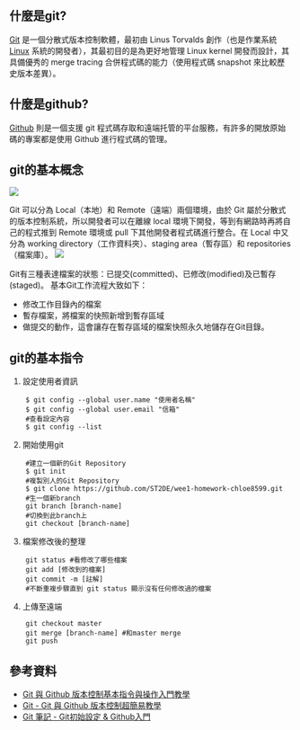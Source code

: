 ## 什麼是git?
[Git](https://zh.wikipedia.org/wiki/Git) 是一個分散式版本控制軟體，最初由 Linus Torvalds 創作（也是作業系統 [Linux](https://zh.wikipedia.org/zh-tw/Linux) 系統的開發者），其最初目的是為更好地管理 Linux kernel 開發而設計，其具備優秀的 merge tracing 合併程式碼的能力（使用程式碼 snapshot 來比較歷史版本差異）。
## 什麼是github?
[Github](https://github.com/) 則是一個支援 git 程式碼存取和遠端托管的平台服務，有許多的開放原始碼的專案都是使用 Github 進行程式碼的管理。

## git的基本概念
![](https://blog.techbridge.cc/img/kdchang/cs101/git-workflow.png)

Git 可以分為 Local（本地）和 Remote（遠端）兩個環境，由於 Git 屬於分散式的版本控制系統，所以開發者可以在離線 local 環境下開發，等到有網路時再將自己的程式推到 Remote 環境或 pull 下其他開發者程式碼進行整合。在 Local 中又分為 working directory（工作資料夾）、staging area（暫存區）和 repositories（檔案庫）。
![](https://i.imgur.com/hz8u4xw.png)

Git有三種表達檔案的狀態：已提交(committed)、已修改(modified)及已暫存(staged)。
基本Git工作流程大致如下：

* 修改工作目錄內的檔案
* 暫存檔案，將檔案的快照新增到暫存區域
* 做提交的動作，這會讓存在暫存區域的檔案快照永久地儲存在Git目錄。

## git的基本指令

1. 設定使用者資訊
```
    $ git config --global user.name "使用者名稱"
    $ git config --global user.email "信箱"
    #查看設定內容
    $ git config --list
```

2. 開始使用git
```
    #建立一個新的Git Repository
    $ git init
    #複製別人的Git Repository
    $ git clone https://github.com/ST2DE/wee1-homework-chloe8599.git
    #生一個新branch
    git branch [branch-name] 
    #切換到此branch上
    git checkout [branch-name] 
```
3. 檔案修改後的整理
```
    git status #看修改了哪些檔案
    git add [修改到的檔案]     
    git commit -m [註解]
    #不斷重複步驟直到 git status 顯示沒有任何修改過的檔案
```

4. 上傳至遠端
```
    git checkout master
    git merge [branch-name] #和master merge
    git push 
```

## 參考資料
* [Git 與 Github 版本控制基本指令與操作入門教學](https://blog.techbridge.cc/2018/01/17/learning-programming-and-coding-with-python-git-and-github-tutorial/)
* [Git - Git 與 Github 版本控制超簡易教學](http://mropengate.blogspot.tw/2015/04/git-github.html)
* [Git 筆記 - Git初始設定 & Github入門](http://tech-marsw.logdown.com/blog/2013/08/16/git-notes-github)

